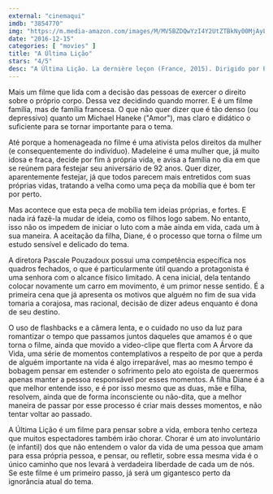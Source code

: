 ```yaml
---
external: "cinemaqui"
imdb: "3854770"
img: "https://m.media-amazon.com/images/M/MV5BZDQwYzI4Y2UtZTBkNy00MjAyLThjMWUtY2NjMmIwYmQ4YmQzXkEyXkFqcGdeQXVyMzU0NDkxNQ@@._V1_SY150_CR5,0,101,150_.jpg"
date: "2016-12-15"
categories: [ "movies" ]
title: "A Última Lição"
stars: "4/5"
desc: "A Última Lição. La dernière leçon (France, 2015). Dirigido por Pascale Pouzadoux. Escrito por Laurent de Bartillat, Pascale Pouzadoux. Com Marthe Villalonga (Madeleine), Sandrine Bonnaire (Diane), Antoine Duléry (Pierre), Gilles Cohen (Clovis), Grégoire Montana (Max), Sabine Pakora (Victoria), Jonas Dinal (Didid), Xavier Alcan (L'ami), Armelle."
---
```

Mais um filme que lida com a decisão das pessoas de exercer o direito sobre o próprio corpo. Dessa vez decidindo quando morrer. E é um filme família, mas de família francesa. O que não quer dizer que é tão denso (ou depressivo) quanto um Michael Haneke ("Amor"), mas claro e didático o suficiente para se tornar importante para o tema.

Até porque a homenageada no filme é uma ativista pelos direitos da mulher (e consequentemente do indivíduo). Madeleine é uma mulher que, já muito idosa e fraca, decide por fim à própria vida, e avisa a família no dia em que se reúnem para festejar seu aniversário de 92 anos. Quer dizer, aparentemente festejar, já que todos parecem mais entretidos com suas próprias vidas, tratando a velha como uma peça da mobília que é bom ter por perto.

Mas acontece que esta peça de mobília tem ideias próprias, e fortes. E nada irá fazê-la mudar de ideia, como os filhos logo sabem. No entanto, isso não os impedem de iniciar o luto com a mãe ainda em vida, cada um à sua maneira. A aceitação da filha, Diane, é o processo que torna o filme um estudo sensível e delicado do tema.

A diretora Pascale Pouzadoux possui uma competência específica nos quadros fechados, o que é particularmente útil quando a protagonista é uma senhora com o alcance físico limitado. A cena inicial, dela tentando colocar novamente um carro em movimento, é um primor nesse sentido. É a primeira cena que já apresenta os motivos que alguém no fim de sua vida tomaria a corajosa, mas racional, decisão de dizer adeus enquanto é dona de seu destino.

O uso de flashbacks e a câmera lenta, e o cuidado no uso da luz para romantizar o tempo que passamos juntos daqueles que amamos é o que torna o filme, ainda que movido a video-clipe que flerta com A Árvore da Vida, uma série de momentos contemplativos a respeito de por que a perda de alguém importante na vida é algo irreparável, mas ao mesmo tempo é bobagem pensar em estender o sofrimento pelo ato egoísta de querermos apenas manter a pessoa responsável por esses momentos. A filha Diane é a que melhor entende isso, e é por isso mesmo que as duas, mãe e filha, resolvem, ainda que de forma inconsciente ou não-dita, que a melhor maneira de passar por esse processo é criar mais desses momentos, e não tentar voltar ao passado.

A Última Lição é um filme para pensar sobre a vida, embora tenho certeza que muitos espectadores também irão chorar. Chorar é um ato involuntário (e infantil) dos que não entendem o valor da vida de uma pessoa que amam para essa própria pessoa, e pensar, ou refletir, sobre essa mesma vida é o único caminho que nos levará à verdadeira liberdade de cada um de nós. Se este filme é um primeiro passo, já será um gigantesco perto da ignorância atual do tema.

